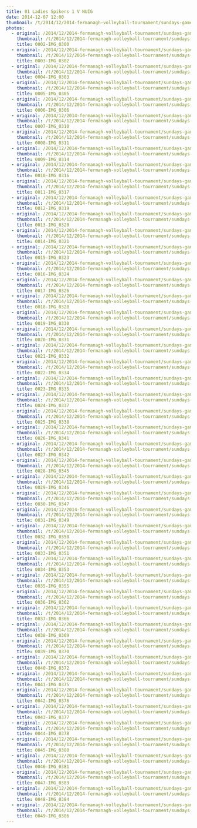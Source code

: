 ```yaml
---
title: 01 Ladies Spikers 1 V NUIG
date: 2014-12-07 12:00
thumbnail: /t/2014/12/2014-fermanagh-volleyball-tournament/sundays-games/01-ladies-spikers-1-v-nuig/0002-img_0300.jpg
photos:
  - original: /2014/12/2014-fermanagh-volleyball-tournament/sundays-games/01-ladies-spikers-1-v-nuig/0002-img_0300.jpg
    thumbnail: /t/2014/12/2014-fermanagh-volleyball-tournament/sundays-games/01-ladies-spikers-1-v-nuig/0002-img_0300.jpg
    title: 0002-IMG_0300
  - original: /2014/12/2014-fermanagh-volleyball-tournament/sundays-games/01-ladies-spikers-1-v-nuig/0003-img_0302.jpg
    thumbnail: /t/2014/12/2014-fermanagh-volleyball-tournament/sundays-games/01-ladies-spikers-1-v-nuig/0003-img_0302.jpg
    title: 0003-IMG_0302
  - original: /2014/12/2014-fermanagh-volleyball-tournament/sundays-games/01-ladies-spikers-1-v-nuig/0004-img_0303.jpg
    thumbnail: /t/2014/12/2014-fermanagh-volleyball-tournament/sundays-games/01-ladies-spikers-1-v-nuig/0004-img_0303.jpg
    title: 0004-IMG_0303
  - original: /2014/12/2014-fermanagh-volleyball-tournament/sundays-games/01-ladies-spikers-1-v-nuig/0005-img_0305.jpg
    thumbnail: /t/2014/12/2014-fermanagh-volleyball-tournament/sundays-games/01-ladies-spikers-1-v-nuig/0005-img_0305.jpg
    title: 0005-IMG_0305
  - original: /2014/12/2014-fermanagh-volleyball-tournament/sundays-games/01-ladies-spikers-1-v-nuig/0006-img_0306.jpg
    thumbnail: /t/2014/12/2014-fermanagh-volleyball-tournament/sundays-games/01-ladies-spikers-1-v-nuig/0006-img_0306.jpg
    title: 0006-IMG_0306
  - original: /2014/12/2014-fermanagh-volleyball-tournament/sundays-games/01-ladies-spikers-1-v-nuig/0007-img_0310.jpg
    thumbnail: /t/2014/12/2014-fermanagh-volleyball-tournament/sundays-games/01-ladies-spikers-1-v-nuig/0007-img_0310.jpg
    title: 0007-IMG_0310
  - original: /2014/12/2014-fermanagh-volleyball-tournament/sundays-games/01-ladies-spikers-1-v-nuig/0008-img_0311.jpg
    thumbnail: /t/2014/12/2014-fermanagh-volleyball-tournament/sundays-games/01-ladies-spikers-1-v-nuig/0008-img_0311.jpg
    title: 0008-IMG_0311
  - original: /2014/12/2014-fermanagh-volleyball-tournament/sundays-games/01-ladies-spikers-1-v-nuig/0009-img_0314.jpg
    thumbnail: /t/2014/12/2014-fermanagh-volleyball-tournament/sundays-games/01-ladies-spikers-1-v-nuig/0009-img_0314.jpg
    title: 0009-IMG_0314
  - original: /2014/12/2014-fermanagh-volleyball-tournament/sundays-games/01-ladies-spikers-1-v-nuig/0010-img_0316.jpg
    thumbnail: /t/2014/12/2014-fermanagh-volleyball-tournament/sundays-games/01-ladies-spikers-1-v-nuig/0010-img_0316.jpg
    title: 0010-IMG_0316
  - original: /2014/12/2014-fermanagh-volleyball-tournament/sundays-games/01-ladies-spikers-1-v-nuig/0011-img_0317.jpg
    thumbnail: /t/2014/12/2014-fermanagh-volleyball-tournament/sundays-games/01-ladies-spikers-1-v-nuig/0011-img_0317.jpg
    title: 0011-IMG_0317
  - original: /2014/12/2014-fermanagh-volleyball-tournament/sundays-games/01-ladies-spikers-1-v-nuig/0012-img_0319.jpg
    thumbnail: /t/2014/12/2014-fermanagh-volleyball-tournament/sundays-games/01-ladies-spikers-1-v-nuig/0012-img_0319.jpg
    title: 0012-IMG_0319
  - original: /2014/12/2014-fermanagh-volleyball-tournament/sundays-games/01-ladies-spikers-1-v-nuig/0013-img_0320.jpg
    thumbnail: /t/2014/12/2014-fermanagh-volleyball-tournament/sundays-games/01-ladies-spikers-1-v-nuig/0013-img_0320.jpg
    title: 0013-IMG_0320
  - original: /2014/12/2014-fermanagh-volleyball-tournament/sundays-games/01-ladies-spikers-1-v-nuig/0014-img_0321.jpg
    thumbnail: /t/2014/12/2014-fermanagh-volleyball-tournament/sundays-games/01-ladies-spikers-1-v-nuig/0014-img_0321.jpg
    title: 0014-IMG_0321
  - original: /2014/12/2014-fermanagh-volleyball-tournament/sundays-games/01-ladies-spikers-1-v-nuig/0015-img_0323.jpg
    thumbnail: /t/2014/12/2014-fermanagh-volleyball-tournament/sundays-games/01-ladies-spikers-1-v-nuig/0015-img_0323.jpg
    title: 0015-IMG_0323
  - original: /2014/12/2014-fermanagh-volleyball-tournament/sundays-games/01-ladies-spikers-1-v-nuig/0016-img_0324.jpg
    thumbnail: /t/2014/12/2014-fermanagh-volleyball-tournament/sundays-games/01-ladies-spikers-1-v-nuig/0016-img_0324.jpg
    title: 0016-IMG_0324
  - original: /2014/12/2014-fermanagh-volleyball-tournament/sundays-games/01-ladies-spikers-1-v-nuig/0017-img_0326.jpg
    thumbnail: /t/2014/12/2014-fermanagh-volleyball-tournament/sundays-games/01-ladies-spikers-1-v-nuig/0017-img_0326.jpg
    title: 0017-IMG_0326
  - original: /2014/12/2014-fermanagh-volleyball-tournament/sundays-games/01-ladies-spikers-1-v-nuig/0018-img_0328.jpg
    thumbnail: /t/2014/12/2014-fermanagh-volleyball-tournament/sundays-games/01-ladies-spikers-1-v-nuig/0018-img_0328.jpg
    title: 0018-IMG_0328
  - original: /2014/12/2014-fermanagh-volleyball-tournament/sundays-games/01-ladies-spikers-1-v-nuig/0019-img_0330.jpg
    thumbnail: /t/2014/12/2014-fermanagh-volleyball-tournament/sundays-games/01-ladies-spikers-1-v-nuig/0019-img_0330.jpg
    title: 0019-IMG_0330
  - original: /2014/12/2014-fermanagh-volleyball-tournament/sundays-games/01-ladies-spikers-1-v-nuig/0020-img_0331.jpg
    thumbnail: /t/2014/12/2014-fermanagh-volleyball-tournament/sundays-games/01-ladies-spikers-1-v-nuig/0020-img_0331.jpg
    title: 0020-IMG_0331
  - original: /2014/12/2014-fermanagh-volleyball-tournament/sundays-games/01-ladies-spikers-1-v-nuig/0021-img_0332.jpg
    thumbnail: /t/2014/12/2014-fermanagh-volleyball-tournament/sundays-games/01-ladies-spikers-1-v-nuig/0021-img_0332.jpg
    title: 0021-IMG_0332
  - original: /2014/12/2014-fermanagh-volleyball-tournament/sundays-games/01-ladies-spikers-1-v-nuig/0022-img_0334.jpg
    thumbnail: /t/2014/12/2014-fermanagh-volleyball-tournament/sundays-games/01-ladies-spikers-1-v-nuig/0022-img_0334.jpg
    title: 0022-IMG_0334
  - original: /2014/12/2014-fermanagh-volleyball-tournament/sundays-games/01-ladies-spikers-1-v-nuig/0023-img_0335.jpg
    thumbnail: /t/2014/12/2014-fermanagh-volleyball-tournament/sundays-games/01-ladies-spikers-1-v-nuig/0023-img_0335.jpg
    title: 0023-IMG_0335
  - original: /2014/12/2014-fermanagh-volleyball-tournament/sundays-games/01-ladies-spikers-1-v-nuig/0024-img_0337.jpg
    thumbnail: /t/2014/12/2014-fermanagh-volleyball-tournament/sundays-games/01-ladies-spikers-1-v-nuig/0024-img_0337.jpg
    title: 0024-IMG_0337
  - original: /2014/12/2014-fermanagh-volleyball-tournament/sundays-games/01-ladies-spikers-1-v-nuig/0025-img_0338.jpg
    thumbnail: /t/2014/12/2014-fermanagh-volleyball-tournament/sundays-games/01-ladies-spikers-1-v-nuig/0025-img_0338.jpg
    title: 0025-IMG_0338
  - original: /2014/12/2014-fermanagh-volleyball-tournament/sundays-games/01-ladies-spikers-1-v-nuig/0026-img_0341.jpg
    thumbnail: /t/2014/12/2014-fermanagh-volleyball-tournament/sundays-games/01-ladies-spikers-1-v-nuig/0026-img_0341.jpg
    title: 0026-IMG_0341
  - original: /2014/12/2014-fermanagh-volleyball-tournament/sundays-games/01-ladies-spikers-1-v-nuig/0027-img_0342.jpg
    thumbnail: /t/2014/12/2014-fermanagh-volleyball-tournament/sundays-games/01-ladies-spikers-1-v-nuig/0027-img_0342.jpg
    title: 0027-IMG_0342
  - original: /2014/12/2014-fermanagh-volleyball-tournament/sundays-games/01-ladies-spikers-1-v-nuig/0028-img_0345.jpg
    thumbnail: /t/2014/12/2014-fermanagh-volleyball-tournament/sundays-games/01-ladies-spikers-1-v-nuig/0028-img_0345.jpg
    title: 0028-IMG_0345
  - original: /2014/12/2014-fermanagh-volleyball-tournament/sundays-games/01-ladies-spikers-1-v-nuig/0029-img_0346.jpg
    thumbnail: /t/2014/12/2014-fermanagh-volleyball-tournament/sundays-games/01-ladies-spikers-1-v-nuig/0029-img_0346.jpg
    title: 0029-IMG_0346
  - original: /2014/12/2014-fermanagh-volleyball-tournament/sundays-games/01-ladies-spikers-1-v-nuig/0030-img_0347.jpg
    thumbnail: /t/2014/12/2014-fermanagh-volleyball-tournament/sundays-games/01-ladies-spikers-1-v-nuig/0030-img_0347.jpg
    title: 0030-IMG_0347
  - original: /2014/12/2014-fermanagh-volleyball-tournament/sundays-games/01-ladies-spikers-1-v-nuig/0031-img_0349.jpg
    thumbnail: /t/2014/12/2014-fermanagh-volleyball-tournament/sundays-games/01-ladies-spikers-1-v-nuig/0031-img_0349.jpg
    title: 0031-IMG_0349
  - original: /2014/12/2014-fermanagh-volleyball-tournament/sundays-games/01-ladies-spikers-1-v-nuig/0032-img_0350.jpg
    thumbnail: /t/2014/12/2014-fermanagh-volleyball-tournament/sundays-games/01-ladies-spikers-1-v-nuig/0032-img_0350.jpg
    title: 0032-IMG_0350
  - original: /2014/12/2014-fermanagh-volleyball-tournament/sundays-games/01-ladies-spikers-1-v-nuig/0033-img_0351.jpg
    thumbnail: /t/2014/12/2014-fermanagh-volleyball-tournament/sundays-games/01-ladies-spikers-1-v-nuig/0033-img_0351.jpg
    title: 0033-IMG_0351
  - original: /2014/12/2014-fermanagh-volleyball-tournament/sundays-games/01-ladies-spikers-1-v-nuig/0034-img_0353.jpg
    thumbnail: /t/2014/12/2014-fermanagh-volleyball-tournament/sundays-games/01-ladies-spikers-1-v-nuig/0034-img_0353.jpg
    title: 0034-IMG_0353
  - original: /2014/12/2014-fermanagh-volleyball-tournament/sundays-games/01-ladies-spikers-1-v-nuig/0035-img_0355.jpg
    thumbnail: /t/2014/12/2014-fermanagh-volleyball-tournament/sundays-games/01-ladies-spikers-1-v-nuig/0035-img_0355.jpg
    title: 0035-IMG_0355
  - original: /2014/12/2014-fermanagh-volleyball-tournament/sundays-games/01-ladies-spikers-1-v-nuig/0036-img_0362.jpg
    thumbnail: /t/2014/12/2014-fermanagh-volleyball-tournament/sundays-games/01-ladies-spikers-1-v-nuig/0036-img_0362.jpg
    title: 0036-IMG_0362
  - original: /2014/12/2014-fermanagh-volleyball-tournament/sundays-games/01-ladies-spikers-1-v-nuig/0037-img_0366.jpg
    thumbnail: /t/2014/12/2014-fermanagh-volleyball-tournament/sundays-games/01-ladies-spikers-1-v-nuig/0037-img_0366.jpg
    title: 0037-IMG_0366
  - original: /2014/12/2014-fermanagh-volleyball-tournament/sundays-games/01-ladies-spikers-1-v-nuig/0038-img_0369.jpg
    thumbnail: /t/2014/12/2014-fermanagh-volleyball-tournament/sundays-games/01-ladies-spikers-1-v-nuig/0038-img_0369.jpg
    title: 0038-IMG_0369
  - original: /2014/12/2014-fermanagh-volleyball-tournament/sundays-games/01-ladies-spikers-1-v-nuig/0039-img_0370.jpg
    thumbnail: /t/2014/12/2014-fermanagh-volleyball-tournament/sundays-games/01-ladies-spikers-1-v-nuig/0039-img_0370.jpg
    title: 0039-IMG_0370
  - original: /2014/12/2014-fermanagh-volleyball-tournament/sundays-games/01-ladies-spikers-1-v-nuig/0040-img_0372.jpg
    thumbnail: /t/2014/12/2014-fermanagh-volleyball-tournament/sundays-games/01-ladies-spikers-1-v-nuig/0040-img_0372.jpg
    title: 0040-IMG_0372
  - original: /2014/12/2014-fermanagh-volleyball-tournament/sundays-games/01-ladies-spikers-1-v-nuig/0041-img_0375.jpg
    thumbnail: /t/2014/12/2014-fermanagh-volleyball-tournament/sundays-games/01-ladies-spikers-1-v-nuig/0041-img_0375.jpg
    title: 0041-IMG_0375
  - original: /2014/12/2014-fermanagh-volleyball-tournament/sundays-games/01-ladies-spikers-1-v-nuig/0042-img_0376.jpg
    thumbnail: /t/2014/12/2014-fermanagh-volleyball-tournament/sundays-games/01-ladies-spikers-1-v-nuig/0042-img_0376.jpg
    title: 0042-IMG_0376
  - original: /2014/12/2014-fermanagh-volleyball-tournament/sundays-games/01-ladies-spikers-1-v-nuig/0043-img_0377.jpg
    thumbnail: /t/2014/12/2014-fermanagh-volleyball-tournament/sundays-games/01-ladies-spikers-1-v-nuig/0043-img_0377.jpg
    title: 0043-IMG_0377
  - original: /2014/12/2014-fermanagh-volleyball-tournament/sundays-games/01-ladies-spikers-1-v-nuig/0044-img_0378.jpg
    thumbnail: /t/2014/12/2014-fermanagh-volleyball-tournament/sundays-games/01-ladies-spikers-1-v-nuig/0044-img_0378.jpg
    title: 0044-IMG_0378
  - original: /2014/12/2014-fermanagh-volleyball-tournament/sundays-games/01-ladies-spikers-1-v-nuig/0045-img_0380.jpg
    thumbnail: /t/2014/12/2014-fermanagh-volleyball-tournament/sundays-games/01-ladies-spikers-1-v-nuig/0045-img_0380.jpg
    title: 0045-IMG_0380
  - original: /2014/12/2014-fermanagh-volleyball-tournament/sundays-games/01-ladies-spikers-1-v-nuig/0046-img_0381.jpg
    thumbnail: /t/2014/12/2014-fermanagh-volleyball-tournament/sundays-games/01-ladies-spikers-1-v-nuig/0046-img_0381.jpg
    title: 0046-IMG_0381
  - original: /2014/12/2014-fermanagh-volleyball-tournament/sundays-games/01-ladies-spikers-1-v-nuig/0047-img_0383.jpg
    thumbnail: /t/2014/12/2014-fermanagh-volleyball-tournament/sundays-games/01-ladies-spikers-1-v-nuig/0047-img_0383.jpg
    title: 0047-IMG_0383
  - original: /2014/12/2014-fermanagh-volleyball-tournament/sundays-games/01-ladies-spikers-1-v-nuig/0048-img_0384.jpg
    thumbnail: /t/2014/12/2014-fermanagh-volleyball-tournament/sundays-games/01-ladies-spikers-1-v-nuig/0048-img_0384.jpg
    title: 0048-IMG_0384
  - original: /2014/12/2014-fermanagh-volleyball-tournament/sundays-games/01-ladies-spikers-1-v-nuig/0049-img_0386.jpg
    thumbnail: /t/2014/12/2014-fermanagh-volleyball-tournament/sundays-games/01-ladies-spikers-1-v-nuig/0049-img_0386.jpg
    title: 0049-IMG_0386
---
```

